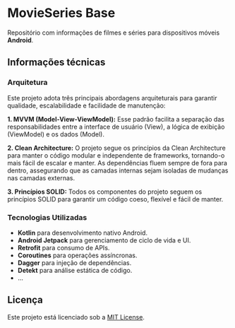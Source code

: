 # MovieSeries Base
Repositório com informações de filmes e séries para dispositivos móveis **Android**.

## Informações técnicas

### Arquitetura
Este projeto adota três principais abordagens arquiteturais para garantir qualidade, escalabilidade e facilidade de manutenção:

**1. MVVM (Model-View-ViewModel):** Esse padrão facilita a separação das responsabilidades entre a interface de usuário (View), a lógica de exibição (ViewModel) e os dados (Model).

**2. Clean Architecture:** O projeto segue os princípios da Clean Architecture para manter o código modular e independente de frameworks, tornando-o mais fácil de escalar e manter. As dependências fluem sempre de fora para dentro, assegurando que as camadas internas sejam isoladas de mudanças nas camadas externas.

**3. Princípios SOLID:** Todos os componentes do projeto seguem os princípios SOLID para garantir um código coeso, flexível e fácil de manter.

### Tecnologias Utilizadas
- **Kotlin** para desenvolvimento nativo Android.
- **Android Jetpack** para gerenciamento de ciclo de vida e UI.
- **Retrofit** para consumo de APIs.
- **Coroutines** para operações assíncronas.
- **Dagger** para injeção de dependências.
- **Detekt** para análise estática de código.
- ...


## Licença
Este projeto está licenciado sob a [MIT License](LICENSE).

